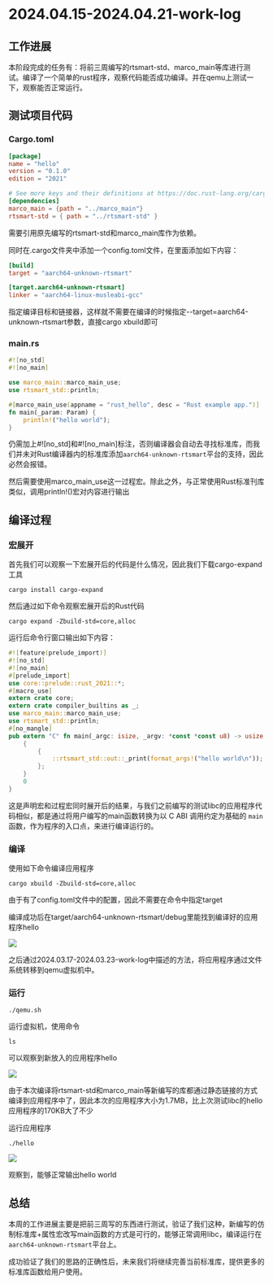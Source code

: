 # 2024.04.15-2024.04.21-work-log

## 工作进展

本阶段完成的任务有：将前三周编写的rtsmart-std、marco_main等库进行测试。编译了一个简单的rust程序，观察代码能否成功编译。并在qemu上测试一下，观察能否正常运行。

## 测试项目代码

### Cargo.toml

```toml
[package]
name = "hello"
version = "0.1.0"
edition = "2021"

# See more keys and their definitions at https://doc.rust-lang.org/cargo/reference/manifest.html
[dependencies]
marco_main = {path = "../marco_main"}
rtsmart-std = { path = "../rtsmart-std" }
```

需要引用原先编写的rtsmart-std和marco_main库作为依赖。

同时在.cargo文件夹中添加一个config.toml文件，在里面添加如下内容：

```toml
[build]
target = "aarch64-unknown-rtsmart"

[target.aarch64-unknown-rtsmart]
linker = "aarch64-linux-musleabi-gcc"
```

指定编译目标和链接器，这样就不需要在编译的时候指定--target=aarch64-unknown-rtsmart参数，直接cargo xbuild即可

### main.rs

```rust
#![no_std]
#![no_main]

use marco_main::marco_main_use;
use rtsmart_std::println;

#[marco_main_use(appname = "rust_hello", desc = "Rust example app.")]
fn main(_param: Param) {
    println!("hello world");
}
```

仍需加上#![no_std]和#![no_main]标注，否则编译器会自动去寻找标准库，而我们并未对Rust编译器内的标准库添加`aarch64-unknown-rtsmart`平台的支持，因此必然会报错。

然后需要使用marco_main_use这一过程宏。除此之外，与正常使用Rust标准刊库类似，调用println!()宏对内容进行输出

## 编译过程

### 宏展开

首先我们可以观察一下宏展开后的代码是什么情况，因此我们下载cargo-expand工具

```shell
cargo install cargo-expand
```

然后通过如下命令观察宏展开后的Rust代码

```shell
cargo expand -Zbuild-std=core,alloc
```

运行后命令行窗口输出如下内容：

```rust
#![feature(prelude_import)]
#![no_std]
#![no_main]
#[prelude_import]
use core::prelude::rust_2021::*;
#[macro_use]
extern crate core;
extern crate compiler_builtins as _;
use marco_main::marco_main_use;
use rtsmart_std::println;
#[no_mangle]
pub extern "C" fn main(_argc: isize, _argv: *const *const u8) -> usize {
    {
        {
            ::rtsmart_std::out::_print(format_args!("hello world\n"));
        };
    }
    0
}
```

这是声明宏和过程宏同时展开后的结果，与我们之前编写的测试libc的应用程序代码相似，都是通过将用户编写的main函数转换为以 C ABI 调用约定为基础的 `main` 函数，作为程序的入口点，来进行编译运行的。

### 编译

使用如下命令编译应用程序

```shell
cargo xbuild -Zbuild-std=core,alloc
```

由于有了config.toml文件中的配置，因此不需要在命令中指定target

编译成功后在target/aarch64-unknown-rtsmart/debug里能找到编译好的应用程序hello

![](../img/2024.04.15-2024.04.21-work-log/应用程序.png)

之后通过2024.03.17-2024.03.23-work-log中描述的方法，将应用程序通过文件系统转移到qemu虚拟机中。

### 运行

```shell
./qemu.sh
```

运行虚拟机，使用命令

```shell
ls
```

可以观察到新放入的应用程序hello

![](../img/2024.04.15-2024.04.21-work-log/qemu内的应用程序.png)

由于本次编译将rtsmart-std和marco_main等新编写的库都通过静态链接的方式编译到应用程序中了，因此本次的应用程序大小为1.7MB，比上次测试libc的hello应用程序的170KB大了不少

运行应用程序

```shell
./hello
```

![](../img/2024.04.15-2024.04.21-work-log/运行结果.png)

观察到，能够正常输出hello world

## 总结

本周的工作进展主要是把前三周写的东西进行测试，验证了我们这种，新编写的仿制标准库+属性宏改写main函数的方式是可行的，能够正常调用libc，编译运行在`aarch64-unknown-rtsmart`平台上。

成功验证了我们的思路的正确性后，未来我们将继续完善当前标准库，提供更多的标准库函数给用户使用。